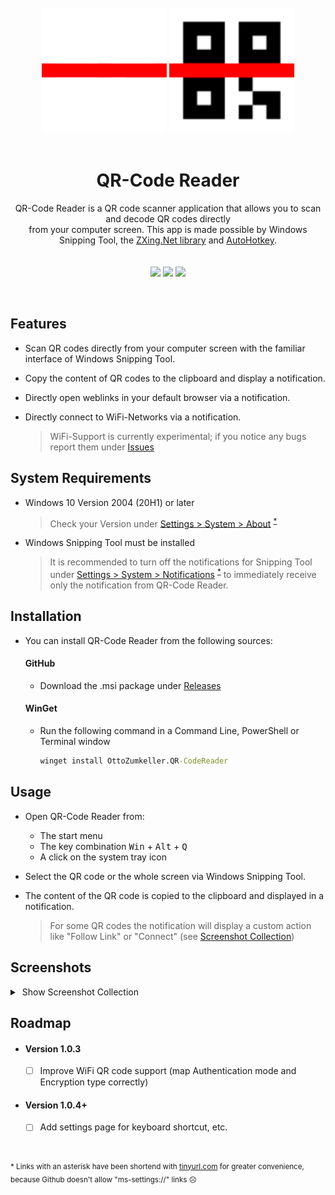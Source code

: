 <br>
<div align="center">
  
  <img alt="QR-Code Reader Logo" src="https://github.com/ottozumkeller/QR-Code-Reader/blob/main/Images/logo_dark.png#gh-dark-mode-only" height="200px"/>
  <img alt="QR-Code Reader Logo" src="https://github.com/ottozumkeller/QR-Code-Reader/blob/main/Images/logo_light.png#gh-light-mode-only" height="200px"/>
  <br><br>
  
  # QR-Code Reader
  QR-Code Reader is a QR code scanner application that allows you to scan and decode QR codes directly<br>
  from your computer screen. This app is made possible by Windows Snipping Tool, the [ZXing.Net library](https://github.com/micjahn/ZXing.Net) and [AutoHotkey](https://github.com/AutoHotkey/AutoHotkey).
  <br><br><br>
  [![](https://img.shields.io/github/v/tag/ottozumkeller/QR-Code-Reader?style=for-the-badge&amp;label=Version&amp;logo=GitHub&amp;color=2ea043)](https://github.com/ottozumkeller/QR-Code-Reader/releases)
  [![](https://img.shields.io/github/downloads/ottozumkeller/QR-Code-Reader/total?style=for-the-badge&amp;label=Downloads&amp;logo=GitHub&amp;color=2f81f7)](https://github.com/ottozumkeller/QR-Code-Reader/releases)
  [![](https://img.shields.io/github/stars/ottozumkeller/QR-Code-Reader?style=for-the-badge&amp;label=Stars&amp;logo=GitHub&amp;color=e3b341)](https://github.com/ottozumkeller/QR-Code-Reader/stargazers)
    
</div>
<br>

## Features

- Scan QR codes directly from your computer screen with the familiar interface of Windows Snipping Tool.<br>
- Copy the content of QR codes to the clipboard and display a notification.<br>
- Directly open weblinks in your default browser via a notification.<br>
- Directly connect to WiFi-Networks via a notification.

  > WiFi-Support is currently experimental; if you notice any bugs report them under [Issues](https://github.com/ottozumkeller/QR-Code-Reader/issues)
  
## System Requirements

- Windows 10 Version 2004 (20H1) or later
  
  > Check your Version under [Settings > System > About](https://tinyurl.com/4xscs5wb) <sup>[*](.\#Notes)</sup>
- Windows Snipping Tool must be installed
  
  > It is recommended to turn off the notifications for Snipping Tool under [Settings > System > Notifications](https://tinyurl.com/yff2j59d) <sup>[*](.\#Notes)</sup> to immediately receive only the notification from QR-Code Reader.

## Installation

- You can install QR-Code Reader from the following sources:<br>
  #### GitHub
    - Download the .msi package under [Releases](https://github.com/ottozumkeller/QR-Code-Reader/releases)<br>
  #### WinGet
    - Run the following command in a Command Line, PowerShell or Terminal window
      
      ```cmd
      winget install OttoZumkeller.QR-CodeReader

## Usage

- Open QR-Code Reader from:
   - The start menu
   - The key combination <kbd>Win</kbd> + <kbd>Alt</kbd> + <kbd>Q</kbd>
   - A click on the system tray icon

- Select the QR code or the whole screen via Windows Snipping Tool.
- The content of the QR code is copied to the clipboard and displayed in a notification.

   > For some QR codes the notification will display a custom action like "Follow Link" or "Connect" (see [Screenshot Collection](.\#Screenshots))

## Screenshots

<details>
  
  <summary>&nbsp;Show Screenshot Collection</summary><br>
    <p float="left" width="100%">
      <img loading="lazy" src="https://github.com/ottozumkeller/QR-Code-Reader/blob/main/Images/screenshot_1.png" width="49.5%" />
      <img loading="lazy" src="https://github.com/ottozumkeller/QR-Code-Reader/blob/main/Images/screenshot_2.png" width="49.5%" />
      <img loading="lazy" src="https://github.com/ottozumkeller/QR-Code-Reader/blob/main/Images/screenshot_3.png" width="49.5%" />
      <img loading="lazy" src="https://github.com/ottozumkeller/QR-Code-Reader/blob/main/Images/screenshot_4.png" width="49.5%" />
      <img loading="lazy" src="https://github.com/ottozumkeller/QR-Code-Reader/blob/main/Images/screenshot_5.png" width="49.5%" />
    </p>
    
</details>

## Roadmap
  
  - #### Version 1.0.3
    - [ ] Improve WiFi QR code support (map Authentication mode and Encryption type correctly)
   
  - #### Version 1.0.4+
  
    - [ ] Add settings page for keyboard shortcut, etc.

#

  <sub>* Links with an asterisk have been shortend with [tinyurl.com](https://tinyurl.com/app) for greater convenience, because Github doesn't allow "ms-settings://" links ☹️</sub>
